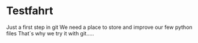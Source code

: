 # Testfahrt
Just a first step in git
We need a place to store and improve our few python files
That´s why we try it with git.....
